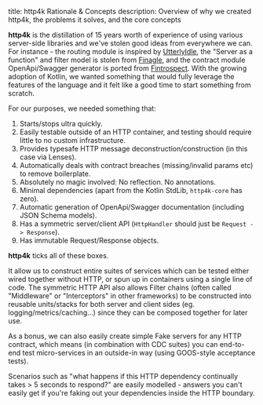 title: http4k Rationale & Concepts
description: Overview of why we created http4k, the problems it solves, and the core concepts

**http4k** is the distillation of 15 years worth of experience of using various server-side libraries and we've stolen good ideas from everywhere we can. For instance - 
the routing module is inspired by [UtterlyIdle](https://github.com/bodar/utterlyidle), the "Server as a function" and filter model is stolen from 
[Finagle](https://twitter.github.io/finagle/), and the contract module OpenApi/Swagger generator is ported from [Fintrospect](http://fintrospect.io). With the growing 
adoption of Kotlin, we wanted something that would fully leverage the features of the language and it felt like a good time to start something from scratch.

For our purposes, we needed something that:

1. Starts/stops ultra quickly.
1. Easily testable outside of an HTTP container, and testing should require little to no custom infrastructure.
1. Provides typesafe HTTP message deconstruction/construction (in this case via Lenses).
1. Automatically deals with contract breaches (missing/invalid params etc) to remove boilerplate.
1. Absolutely no magic involved: No reflection. No annotations.
1. Minimal dependencies (apart from the Kotlin StdLib, `http4k-core` has zero).
1. Automatic generation of OpenApi/Swagger documentation (including JSON Schema models).
1. Has a symmetric server/client API (`HttpHandler` should just be `Request -> Response`).
1. Has immutable Request/Response objects.

**http4k** ticks all of these boxes. 

It allow us to construct entire suites of services which can be tested either wired together without HTTP, or spun up in containers using a single line of code. The symmetric HTTP API also allows Filter chains (often called "Middleware" or "Interceptors" in other frameworks) to be constructed into reusable units/stacks for both 
server and client sides (eg. logging/metrics/caching...) since they can be composed together for later use. 

As a bonus, we can also easily create simple Fake servers for any HTTP contract, which means (in combination with CDC suites) you can end-to-end test micro-services in an outside-in way (using GOOS-style acceptance tests).

Scenarios such as "what happens if this HTTP dependency continually takes > 5 seconds to respond?" are easily modelled - answers you can't easily get if you're faking out your dependencies inside the HTTP boundary.

